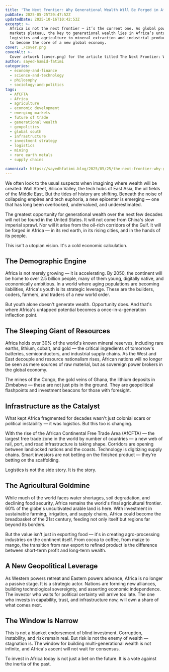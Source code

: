 ```yaml
---
title: 'The Next Frontier: Why Generational Wealth Will Be Forged in Africa'
pubDate: 2025-05-25T20:47:52Z
updatedDate: 2025-10-16T10:42:53Z
excerpt: >-
  Africa is not the next frontier — it’s the current one. As global power shifts and traditional
  markets plateau, the key to generational wealth lies in Africa’s untapped potential. From
  logistics and agriculture to mineral extraction and industrial production, the continent is poised
  to become the core of a new global economy.
cover: ./cover.png
coverAlt: >-
  Cover artwork (cover.png) for the article titled The Next Frontier: Why Generational Wealth Will Be Forged in Africa.
author: sayed-hamid-fatimi
categories:
  - economy-and-finance
  - science-and-technology
  - philosophy
  - sociology-and-politics
tags:
  - AfCFTA
  - Africa
  - agriculture
  - economic development
  - emerging markets
  - future of trade
  - generational wealth
  - geopolitics
  - global south
  - infrastructure
  - investment strategy
  - logistics
  - mining
  - rare earth metals
  - supply chains

canonical: https://sayedhfatimi.blog/2025/05/25/the-next-frontier-why-generational-wealth-will-be-forged-in-africa/
---
```


We often look to the usual suspects when imagining where wealth will be created: Wall Street, Silicon Valley, the tech hubs of East Asia, the oil fields of the Middle East. But the tides of history are shifting. Beneath the noise of collapsing empires and tech euphoria, a new epicenter is emerging — one that has long been overlooked, undervalued, and underestimated.

The greatest opportunity for generational wealth over the next few decades will not be found in the United States. It will not come from China's slow imperial sprawl. Nor will it arise from the oil-rich corridors of the Gulf. It will be forged in Africa — in its red earth, in its rising cities, and in the hands of its people.

This isn't a utopian vision. It's a cold economic calculation.

## The Demographic Engine

Africa is not merely growing — it is accelerating. By 2050, the continent will be home to over 2.5 billion people, many of them young, digitally native, and economically ambitious. In a world where aging populations are becoming liabilities, Africa's youth is its strategic leverage. These are the builders, coders, farmers, and traders of a new world order.

But youth alone doesn't generate wealth. Opportunity does. And that's where Africa's untapped potential becomes a once-in-a-generation inflection point.

## The Sleeping Giant of Resources

Africa holds over 30% of the world's known mineral reserves, including rare earths, lithium, cobalt, and gold — the critical ingredients of tomorrow's batteries, semiconductors, and industrial supply chains. As the West and East decouple and resource nationalism rises, African nations will no longer be seen as mere sources of raw material, but as sovereign power brokers in the global economy.

The mines of the Congo, the gold veins of Ghana, the lithium deposits in Zimbabwe — these are not just pits in the ground. They are geopolitical flashpoints and investment beacons for those with foresight.

## Infrastructure as the Catalyst

What kept Africa fragmented for decades wasn't just colonial scars or political instability — it was logistics. But this too is changing.

With the rise of the African Continental Free Trade Area (AfCFTA) — the largest free trade zone in the world by number of countries — a new web of rail, port, and road infrastructure is taking shape. Corridors are opening between landlocked nations and the coasts. Technology is digitizing supply chains. Smart investors are not betting on the finished product — they're betting on the scaffolding.

Logistics is not the side story. It is the story.

## The Agricultural Goldmine

While much of the world faces water shortages, soil degradation, and declining food security, Africa remains the world's final agricultural frontier. 60% of the globe's uncultivated arable land is here. With investment in sustainable farming, irrigation, and supply chains, Africa could become the breadbasket of the 21st century, feeding not only itself but regions far beyond its borders.

But the value isn't just in exporting food — it's in creating agro-processing industries on the continent itself. From cocoa to coffee, from maize to mango, the transition from raw export to refined product is the difference between short-term profit and long-term wealth.

## A New Geopolitical Leverage

As Western powers retreat and Eastern powers advance, Africa is no longer a passive stage. It is a strategic actor. Nations are forming new alliances, building technological sovereignty, and asserting economic independence. The investor who waits for political certainty will arrive too late. The one who invests in capability, trust, and infrastructure now, will own a share of what comes next.

## The Window Is Narrow

This is not a blanket endorsement of blind investment. Corruption, instability, and risk remain real. But risk is not the enemy of wealth — stagnation is. The window for building multi-generational wealth is not infinite, and Africa's ascent will not wait for consensus.

To invest in Africa today is not just a bet on the future. It is a vote against the inertia of the past.
